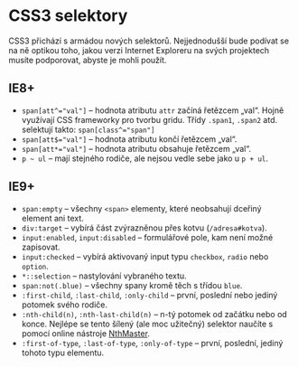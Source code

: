 CSS3 selektory
==============

CSS3 přichází s armádou nových selektorů. Nejjednodušší bude podívat se na ně optikou toho, jakou verzi Internet Exploreru na svých projektech musíte podporovat, abyste je mohli použít.


IE8+
----

* `span[att^="val"]` – hodnota atributu `attr` začíná řetězcem „val“. Hojně využívají CSS frameworky pro tvorbu gridu. Třídy `.span1`, `.span2` atd. selektují takto: `span[class^="span"]`
* `span[att$="val"]` – hodnota atributu končí řetězcem „val“.
* `span[att*="val"]` – hodnota atributu obsahuje řetězcem „val“.
* `p ~ ul` – mají stejného rodiče, ale nejsou vedle sebe jako u `p + ul`.


IE9+
----

* `span:empty` – všechny `<span>` elementy, které neobsahují dceřiný element ani text.
* `div:target` – vybírá část zvýrazněnou přes kotvu (`/adresa#kotva`).
* `input:enabled`, `input:disabled` – formulářové pole, kam není možné zapisovat.
* `input:checked` – vybírá aktivovaný input typu `checkbox`, `radio` nebo `option`.
*  `*::selection` – nastylování vybraného textu.
* `span:not(.blue)` – všechny spany kromě těch s třídou `blue`.
* `:first-child`, `:last-child`, `:only-child` – první, poslední nebo jediný potomek svého rodiče.
* `:nth-child(n)`, `:nth-last-child(n)` – n-tý potomek od začátku nebo od konce. Nejlépe se tento šílený (ale moc užitečný) selektor naučíte s pomocí online nástroje [NthMaster](http://nthmaster.com/).
* `:first-of-type`, `:last-of-type`, `:only-of-type` – první, poslední, jediný tohoto typu elementu.



